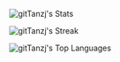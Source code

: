 ![gitTanzj's Stats](https://github-readme-stats.vercel.app/api?username=gitTanzj&theme=nord&show_icons=true&count_private=true)

![gitTanzj's Streak](https://github-readme-streak-stats.herokuapp.com/?user=gitTanzj&theme=nord)

![gitTanzj's Top Languages](https://github-readme-stats.vercel.app/api/top-langs/?username=gitTanzj&theme=nord&show_icons=true&layout=compact)
